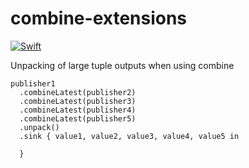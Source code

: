 # combine-extensions

[![Swift](https://github.com/richard-clements/combine-unpack/actions/workflows/swift.yml/badge.svg)](https://github.com/richard-clements/combine-unpack/actions/workflows/swift.yml)

Unpacking of large tuple outputs when using combine

```
publisher1
  .combineLatest(publisher2)
  .combineLatest(publisher3)
  .combineLatest(publisher4)
  .combineLatest(publisher5)
  .unpack()
  .sink { value1, value2, value3, value4, value5 in 
  
  }
```
